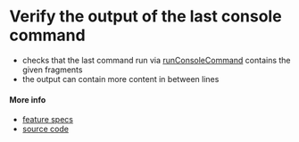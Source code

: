 # Verify the output of the last console command

- checks that the last command run via [runConsoleCommand](run_console_command.md) contains the given fragments
- the output can contain more content in between lines


#### More info

- [feature specs](../../features/actions/built-in/verify-run-console-command-output/verify-run-console-command-output.feature)
- [source code](../../src/actions/built-in/verify-run-console-command-output.js)
